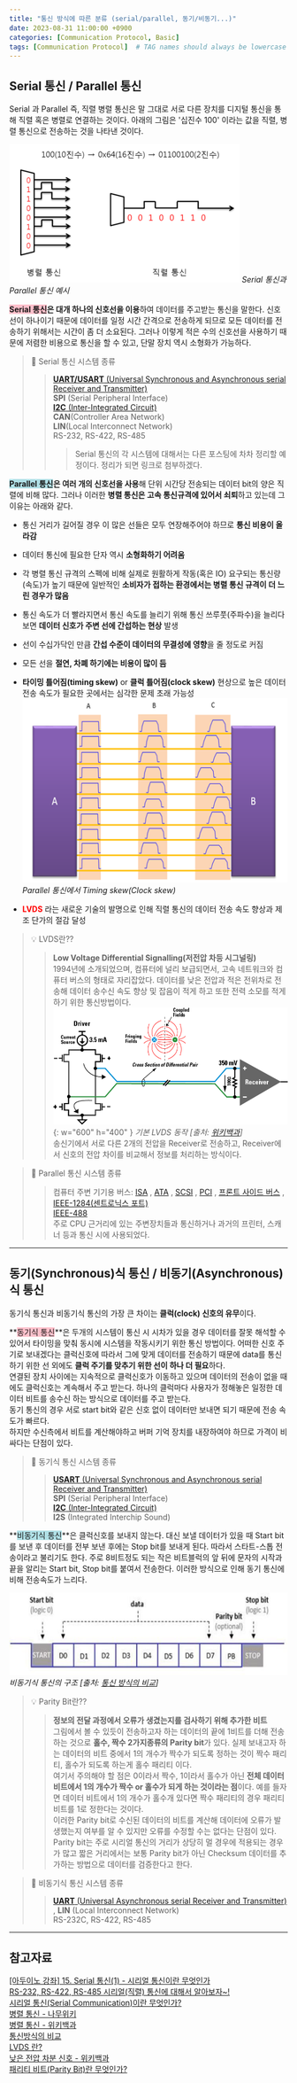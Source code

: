 ```yaml
---
title: "통신 방식에 따른 분류 (serial/parallel, 동기/비동기...)"
date: 2023-08-31 11:00:00 +0900
categories: [Communication Protocol, Basic]
tags: [Communication Protocol]  # TAG names should always be lowercase
---
```


## Serial 통신 / Parallel 통신
Serial 과 Parallel 즉, 직렬 병렬 통신은 말 그대로 서로 다른 장치를 디지털 통신을 통해 직렬 혹은 병렬로 연결하는 것이다.
아래의 그림은 '십진수 100' 이라는 값을 직렬, 병렬 통신으로 전송하는 것을 나타낸 것이다.  

![Serial, Parallel 통신 비교](/assets/img/post_img/serial_parallel_commu.png)
_Serial 통신과 Parallel 통신 예시_

**<span style="background-color:Pink">Serial 통신</span>은 대개 하나의 신호선을 이용**하여 데이터를 주고받는 통신을 말한다.
신호선이 하나이기 때문에 데이터를 일정 시간 간격으로 전송하게 되므로 모든 데이터를 전송하기 위해서는 시간이 좀 더 소요된다.
그러나 이렇게 적은 수의 신호선을 사용하기 때문에 저렴한 비용으로 통신을 할 수 있고, 단말 장치 역시 소형화가 가능하다.

> 👀 Serial 통신 시스템 종류
>> [**UART/USART** (Universal Synchronous and Asynchronous serial Receiver and Transmitter)](https://ibin-study.github.io/posts/Communication_uart/)    
**SPI** (Serial Peripheral Interface)  
[**I2C** (Inter-Integrated Circuit)](https://ibin-study.github.io/posts/Communication_i2c/)  
**CAN**(Controller Area Network)  
**LIN**(Local Interconnect Network)  
RS-232, RS-422, RS-485
>>>Serial 통신의 각 시스템에 대해서는 다른 포스팅에 차차 정리할 예정이다. 정리가 되면 링크로 첨부하겠다.

**<span style="background-color:PowderBlue">Parallel 통신</span>은 여러 개의 신호선을 사용**해
단위 시간당 전송되는 데이터 bit의 양은 직렬에 비해 많다.
그러나 이러한 **병렬 통신은 고속 통신규격에 있어서 쇠퇴**하고 있는데 그 이유는 아래와 같다.

- 통신 거리가 길어질 경우 이 많은 선들은 모두 연장해주어야 하므로 **통신 비용이 올라감**
- 데이터 통신에 필요한 단자 역시 **소형화하기 어려움**  
- 각 병렬 통신 규격의 스펙에 비해 실제로 원활하게 작동(혹은 IO) 요구되는 통신량(속도)가 높기 때문에
일반적인 **소비자가 접하는 환경에서는 병렬 통신 규격이 더 느린 경우가 많음**
- 통신 속도가 더 빨라지면서 통신 속도를 늘리기 위해 통신 쓰루풋(주파수)을 늘리다 보면 **데이터 신호가 주변 선에 간섭하는 현상** 발생
- 선이 수십가닥인 만큼 **간섭 수준이 데이터의 무결성에 영향**을 줄 정도로 커짐
- 모든 선을 **절연, 차폐 하기에는 비용이 많이 듬**
- **타이밍 틀어짐(timing skew)** or **클럭 틀어짐(clock skew)** 현상으로 높은 데이터 전송 속도가 필요한 곳에서는 심각한 문제 초래 가능성  
![Parallel 통신 타이밍 틀어짐(timing skew)](/assets/img/post_img/parallel_timing_skew.png)
_Parallel 통신에서 Timing skew(Clock skew)_

- **<span style="color:Red">LVDS</span>** 라는 새로운 기술의 발명으로 인해 직렬 통신의 데이터 전송 속도 향상과 제조 단가의 절감 달성

> 💡 LVDS란??
>> **Low Voltage Differential Signalling(저전압 차등 시그널링)**  
1994년에 소개되었으며, 컴퓨터에 널리 보급되면서, 고속 네트워크와 컴퓨터 버스의 형태로 자리잡았다.
데이터를 낮은 전압과 적은 전위차로 전송해 데이터 송수신 속도 향상 및 잡음이 적게 하고 또한 전력 소모를 적게 하기 위한 통신방법이다.  
![기본 LVDS 동작](/assets/img/post_img/Basic_LVDS_circuit_operation.png){: w="600" h="400" }
_기본 LVDS 동작 [출처: [위키백과](https://ko.wikipedia.org/wiki/%EB%82%AE%EC%9D%80_%EC%A0%84%EC%95%95_%EC%B0%A8%EB%B6%84_%EC%8B%A0%ED%98%B8)]_  
송신기에서 서로 다른 2개의 전압을 Receiver로 전송하고, Receiver에서 신호의 전압 차이를 비교해서 정보를 처리하는 방식이다.

> 👀 Parallel 통신 시스템 종류
>> 컴퓨터 주변 기기용 버스: [ISA](https://ko.wikipedia.org/wiki/ISA_%EB%B2%84%EC%8A%A4) ,
[ATA](https://ko.wikipedia.org/wiki/AT_%EA%B2%B0%ED%95%A9) ,
[SCSI](https://ko.wikipedia.org/wiki/SCSI) ,
[PCI](https://ko.wikipedia.org/wiki/PCI_%EB%B2%84%EC%8A%A4) ,
[프론트 사이드 버스](https://ko.wikipedia.org/wiki/%ED%94%84%EB%A1%A0%ED%8A%B8_%EC%82%AC%EC%9D%B4%EB%93%9C_%EB%B2%84%EC%8A%A4) ,
[IEEE-1284(센트로닉스 포트)](https://ko.wikipedia.org/wiki/IEEE-1284)  
[IEEE-488](https://ko.wikipedia.org/wiki/IEEE-488)  
주로 CPU 근거리에 있는 주변장치들과 통신하거나 과거의 프린터, 스캐너 등과 통신 시에 사용되었다.

--- 

## 동기(Synchronous)식 통신 / 비동기(Asynchronous)식 통신
동기식 통신과 비동기식 통신의 가장 큰 차이는 **클럭(clock) 신호의 유무**이다. 

**<span style="background-color:Pink">동기식 통신</span>**은 두개의 시스템이 통신 시 시차가 있을 경우
데이터를 잘못 해석할 수 있어서 타이밍을 맞춰 동시에 시스템을 작동시키기 위한 통신 방법이다.
어떠한 신호 주기로 보내겠다는 클럭신호에 따라서 그에 맞게 데이터를 전송하기 때문에 data를 통신하기 위한 선 외에도
**클럭 주기를 맞추기 위한 선이 하나 더 필요**하다.  
연결된 장치 사이에는 지속적으로 클럭신호가 이동하고 있으며 데이터의 전송이 없을 때에도 클럭신호는 계속해서 주고 받는다.
하나의 클럭마다 사용자가 정해놓은 일정한 데이터 비트를 송수신 하는 방식으로 데이터를 주고 받는다.  
동기 통신의 경우 서로 start bit와 같은 신호 없이 데이터만 보내면 되기 때문에 전송 속도가 빠르다.  
하지만 수신측에서 비트를 계산해야하고 버퍼 기억 장치를 내장하여야 하므로 가격이 비싸다는 단점이 있다.

> 👀 동기식 통신 시스템 종류
>>  [**USART** (Universal Synchronous and Asynchronous serial Receiver and Transmitter)](https://ibin-study.github.io/posts/Communication_uart/)  
**SPI** (Serial Peripheral Interface)  
[**I2C** (Inter-Integrated Circuit)](https://ibin-study.github.io/posts/Communication_i2c/)  
**I2S** (Integrated Interchip Sound)


**<span style="background-color:PowderBlue">비동기식 통신</span>**은 클럭신호를 보내지 않는다.
대신 보낼 데이터가 있을 때 Start bit를 보낸 후 데이터를 전부 보낸 후에는 Stop bit를 보내게 된다. 따라서 스타트-스톱 전송이라고 불리기도 한다.
주로 8비트정도 되는 작은 비트블럭의 앞 뒤에 문자의 시작과 끝을 알리는 Start bit, Stop bit를 붙여서 전송한다.
이러한 방식으로 인해 동기 통신에 비해 전송속도가 느리다.

![비동기식 통신의 구조](/assets/img/post_img/async_commu.png)
_비동기식 통신의 구조 [출처: [통신 방식의 비교](https://powerdeng.tistory.com/11)]_

> 💡 Parity Bit란??
>> **정보의 전달 과정에서 오류가 생겼는지를 검사하기 위해 추가한 비트**  
그림에서 볼 수 있듯이 전송하고자 하는 데이터의 끝에 1비트를 더해 전송하는 것으로 **홀수, 짝수 2가지종류의 Parity bit**가 있다.
실제 보내고자 하는 데이터의 비트 중에서 1의 개수가 짝수가 되도록 정하는 것이 짝수 패리티, 홀수가 되도록 하는게 홀수 패리티 이다.  
여기서 주의해야 할 점은 0이라서 짝수, 1이라서 홀수가 아닌 **전체 데이터 비트에서 1의 개수가 짝수 or 홀수가 되게 하는 것이라는 점**이다.
예를 들자면 데이터 비트에서 1의 개수가 홀수개 있다면 짝수 패리티의 경우 패리티 비트를 1로 정한다는 것이다.  
이러한 Parity bit로 수신된 데이터의 비트를 계산해 데이터에 오류가 발생했는지 여부를 알 수 있지만 오류를 수정할 수는 없다는 단점이 있다.  
Parity bit는 주로 시리얼 통신의 거리가 상당히 멀 경우에 적용되는 경우가 많고 짧은 거리에서는 보통 Parity bit가 아닌
Checksum 데이터를 추가하는 방법으로 데이터를 검증한다고 한다.


> 👀 비동기식 통신 시스템 종류
>> [**UART** (Universal Asynchronous serial Receiver and Transmitter)](https://ibin-study.github.io/posts/Communication_uart/) ,
**LIN** (Local Interconnect Network)  
RS-232C, RS-422, RS-485  


---
## 참고자료
[[아두이노 강좌] 15. Serial 통신(1) - 시리얼 통신이란 무엇인가](https://blog.naver.com/yuyyulee/220301424499)  
[RS-232, RS-422, RS-485 시리얼(직렬) 통신에 대해서 알아보자~!](https://www.dsun.kr/90)  
[시리얼 통신(Serial Communication)이란 무엇인가?](https://m.blog.naver.com/ansdbtls4067/220886156177)  
[병렬 통신 - 나무위키](https://namu.wiki/w/%EB%B3%91%EB%A0%AC%20%ED%86%B5%EC%8B%A0)  
[병렬 통신 - 위키백과](https://ko.wikipedia.org/wiki/%EB%B3%91%EB%A0%AC_%ED%86%B5%EC%8B%A0)  
[통신방식의 비교](https://powerdeng.tistory.com/11)  
[LVDS 란?](https://vuzwa.tistory.com/entry/LVDS-%EB%9E%80)  
[낮은 전압 차분 신호 - 위키백과](https://ko.wikipedia.org/wiki/%EB%82%AE%EC%9D%80_%EC%A0%84%EC%95%95_%EC%B0%A8%EB%B6%84_%EC%8B%A0%ED%98%B8)  
[패리티 비트(Parity Bit)란 무엇인가?](https://m.blog.naver.com/PostView.naver?isHttpsRedirect=true&blogId=ansdbtls4067&logNo=220886661657)  
